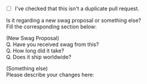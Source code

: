- [ ] I've checked that this isn't a duplicate pull request.

Is it regarding a new swag proposal or something else?  
Fill the corresponding section below:

(New Swag Proposal)  
Q. Have you received swag from this?  
Q. How long did it take?  
Q. Does it ship worldwide?  

(Something else)  
Please describe your changes here: 
